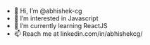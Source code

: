 - 👋 Hi, I’m @abhishek-cg
- 👀 I’m interested in Javascript
- 🌱 I’m currently learning ReactJS
- 📫 Reach me at linkedin.com/in/abhishekcg/

<!---
abhishek-cg/abhishek-cg is a ✨ special ✨ repository because its `README.md` (this file) appears on your GitHub profile.
You can click the Preview link to take a look at your changes.
--->
